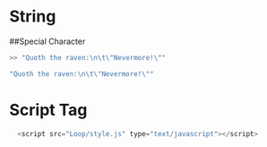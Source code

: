 # String

##Special Character

```js
>> "Quoth the raven:\n\t\"Nevermore!\""
```

```js
"Quoth the raven:\n\t\"Nevermore!\""
```
# Script Tag

```js
  <script src="Loop/style.js" type="text/javascript"></script>
```
